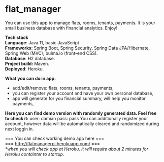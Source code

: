 # flat_manager
You can use this app to manage flats, rooms, tenants, payments. It is your small business database with financial analytics. Enjoy!

<b>Tech stack</b><br>
<b>Language:</b> Java 11, basic JavaScript<br>
<b>Frameworks:</b> Spring Boot, Spring Security, Spring Data JPA/Hibernate, Spring Web (MVC), bulma.io (front-end CSS).<br>
<b>Database:</b> H2 database.<br>
<b>Project build:</b> Maven.<br>
<b>Deployed:</b> Heroku.<br>

<b>What you can do in app:</b>
- add/edit/remove: flats, rooms, tenants, payments,
- you can register your account and have your own personal database,
- app will generate for you financial summary, will help you monitor payments,

<b>Here you can find demo version with randomly generated data. Feel free to check it:</b>
user: damian
pass: pass
You can additionally register your account, however data will be automatically cleared and randomized during next loggin in.


=== You can check working demo app here ===<br>
=== http://flatmanagerpl.herokuapp.com/ ===<br>
<i>*when you will check app at Heroku, it will require about 2 minutes for Heroku containter to startup.</i>
